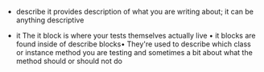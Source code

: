  - describe
 it provides description of what you are writing about; it can be anything descriptive

- it
 The it block is where your tests themselves actually live
 • it blocks are found inside of describe blocks•
 They're used to describe which class or instance method you are testing and sometimes a bit about what the method should or should not do
